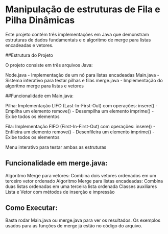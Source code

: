 # Manipulação de estruturas de Fila e Pilha Dinâmicas 


Este projeto contém três implementações em Java que demonstram estruturas de dados fundamentais e o algoritmo de merge para listas encadeadas e vetores.

##Estrutura do Projeto

O projeto consiste em três arquivos Java:

Node.java - Implementação de um nó para listas encadeadas
Main.java - Sistema interativo para testar pilhas e filas
merge.java - Implementação do algoritmo merge para listas e vetores


##Funcionalidade em Main.java:

Pilha: Implementação LIFO (Last-In-First-Out) com operações:
insere() - Empilha um elemento
remove() - Desempilha um elemento
imprime() - Exibe todos os elementos

Fila: Implementação FIFO (First-In-First-Out) com operações:
insere() - Enfileira um elemento
remove() - Desenfileira um elemento
imprime() - Exibe todos os elementos

Menu interativo para testar ambas as estruturas

## Funcionalidade em merge.java:

Algoritmo Merge para vetores: Combina dois vetores ordenados em um terceiro vetor ordenado
Algoritmo Merge para listas encadeadas: Combina duas listas ordenadas em uma terceira lista ordenada
Classes auxiliares Lista e Vetor com métodos de inserção e impressão

## Como Executar:

Basta rodar Main.java ou merge.java para ver os resultados. Os exemplos usados para as funções de merge já estão no código do arquivo.
  
